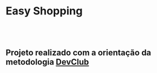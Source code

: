 <h1> Easy Shopping</h1>
<br>
<br>
<h2> Projeto realizado com a orientação da metodologia <a href="https://plataforma.devclub.com.br/area/vitrine">DevClub</a></h2>
